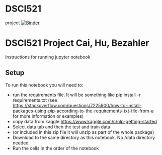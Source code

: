 # DSCI521
project
[![Binder](https://mybinder.org/badge_logo.svg)](https://mybinder.org/v2/gh/yc844/DSCI521/master)

DSCI521 Project Cai, Hu, Bezahler
=========

Instructions for running jupyter notebook
<br>


## Setup 
To run this notebook you will need to:
- run the requirements file. It will be something like pip install -r requirements.txt 
(see https://stackoverflow.com/questions/7225900/how-to-install-packages-using-pip-according-to-the-requirements-txt-file-from-a  
for more information or examples) 
- copy data from kaggle https://www.kaggle.com/c/nlp-getting-started 
- Select data tab and then the test and train data 
- (or included in this zip file it will unzip as part of the whole package) 
- Download to the same directory as this notebook. No /data directory needed 
- Run the cells in the order of the notebook 
<br>
